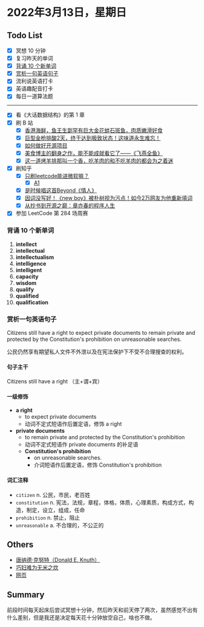 # 2022年3月13日，星期日
## Todo List

- [x] 冥想 10 分钟
- [x] 复习昨天的单词
- [x] [背诵 10 个新单词](#背诵-10-个新单词)
- [x] [赏析一句英语句子](#赏析一句英语句子)
- [x] 流利说英语打卡
- [x] 英语趣配音打卡
- [x] 每日一道算法题
--------
- [x] 看《大话数据结构》的第 1 章
- [x] 刷 B 站
  - [x] [香港海鲜，鱼王生劏罕有巨大金花蚌石斑鱼，肉质嫩滑好食](https://b23.tv/5EDCOBh)
  - [x] [巨型金枪排酸2天，终于达到极致状态！这味道永生难忘！](https://b23.tv/cOI8AhQ)
  - [x] [如何做好开源项目](https://b23.tv/XdzNU61)
  - [x] [美食博主的翻身之作，能不能成就看它了——《飞燕全鱼》](https://b23.tv/qli5yun)
  - [x] [这一道烤羊排那叫一个香，吃羊肉的和不吃羊肉的都会为之着迷](https://b23.tv/zALg3b5)
- [x] 刷知乎
  - [x] [只刷leetcode能进微软嘛？](https://www.zhihu.com/question/520146865)
    - [x] [A1](https://www.zhihu.com/question/520146865/answer/2379156595)
  - [x] [是时候唱这首Beyond《情人》](https://www.zhihu.com/zvideo/1475883097384677376)
  - [x] [因词没写好！《new boy》被朴树视为污点！如今2万网友为他重新填词](https://www.zhihu.com/zvideo/1485994139761827840)
  - [x] [从抄书到开源之巅：章亦春的程序人生](https://zhuanlan.zhihu.com/p/60056818)
- [x] 参加 LeetCode 第 284 场周赛

### 背诵 10 个新单词

1. **intellect**
2. **intellectual**
3. **intellectualism**
4. **intelligence**
5. **intelligent**
6. **capacity**
7. **wisdom**
8. **qualify**
9. **qualified**
10. **qualification**


### 赏析一句英语句子

Citizens still have a right to expect private documents to remain private and protected by the Constitution's prohibition on unreasonable searches.

公民仍然享有期望私人文件不外泄以及在宪法保护下不受不合理搜查的权利。

#### 句子主干

Citizens still have a right （主+谓+宾）

#### 一级修饰

- **a right**
  - to expect private documents
  - 动词不定式短语作后置定语，修饰 a right
- **private documents**
  - to remain private and protected by the Constitution's prohibition
  - 动词不定式短语作 private documents 的补足语
  - **Constitution's prohibition**
    - on unreasonable searches.
    - 介词短语作后置定语，修饰 Constitution's prohibition

#### 词汇注释

- `citizen` n. 公民，市民，老百姓
- `constitution` n. 宪法，法规，章程，体格，体质，心理素质，构成方式，构造，制定，设立，组成，任命
- `prohibition` n. 禁止，阻止
- `unreasonable` a. 不合理的，不公正的

## Others

- [唐纳德·克努特（Donald E. Knuth）](https://baike.baidu.com/item/唐纳德·克努特/1436781?fromtitle=Donald%20E.%20Knuth&fromid=2509519&fr=aladdin)
- [巧妇难为无米之炊](https://baike.baidu.com/item/巧妇难为无米之炊/3888718?fr=aladdin)
- [网页](https://baike.baidu.com/item/网页/99347?fr=aladdin)

## Summary

前段时间每天起床后尝试冥想十分钟，然后昨天和前天停了两次，虽然感觉不出有什么差别，但是我还是决定每天花十分钟放空自己，啥也不做。
